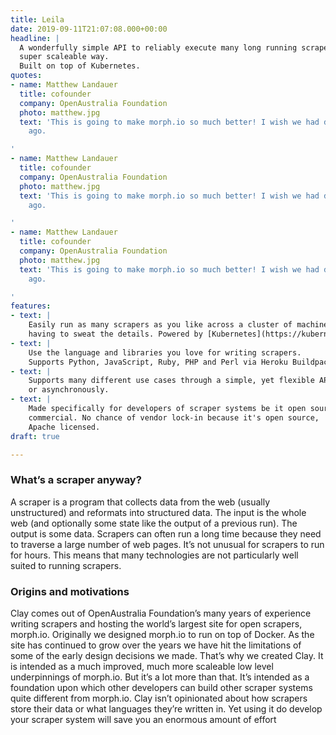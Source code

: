 ```yaml
---
title: Leila
date: 2019-09-11T21:07:08.000+00:00
headline: |
  A wonderfully simple API to reliably execute many long running scrapers in a
  super scaleable way.
  Built on top of Kubernetes.
quotes:
- name: Matthew Landauer
  title: cofounder
  company: OpenAustralia Foundation
  photo: matthew.jpg
  text: 'This is going to make morph.io so much better! I wish we had done this *ages*
    ago.

'
- name: Matthew Landauer
  title: cofounder
  company: OpenAustralia Foundation
  photo: matthew.jpg
  text: 'This is going to make morph.io so much better! I wish we had done this *ages*
    ago.

'
- name: Matthew Landauer
  title: cofounder
  company: OpenAustralia Foundation
  photo: matthew.jpg
  text: 'This is going to make morph.io so much better! I wish we had done this *ages*
    ago.

'
features:
- text: |
    Easily run as many scrapers as you like across a cluster of machines without
    having to sweat the details. Powered by [Kubernetes](https://kubernetes.io/).
- text: |
    Use the language and libraries you love for writing scrapers.
    Supports Python, JavaScript, Ruby, PHP and Perl via Heroku Buildpacks.
- text: |
    Supports many different use cases through a simple, yet flexible API that can operate synchronously
    or asynchronously.
- text: |
    Made specifically for developers of scraper systems be it open source or
    commercial. No chance of vendor lock-in because it's open source,
    Apache licensed.
draft: true

---
```

### What’s a scraper anyway?

A scraper is a program that collects data from the web (usually unstructured) and reformats into structured data. The input is the whole web (and optionally some state like the output of a previous run). The output is some data. Scrapers can often run a long time because they need to traverse a large number of web pages. It’s not unusual for scrapers to run for hours. This means that many technologies are not particularly well suited to running scrapers.

### Origins and motivations

Clay comes out of OpenAustralia Foundation’s many years of experience writing scrapers and hosting the world’s largest site for open scrapers, morph.io. Originally we designed morph.io to run on top of Docker. As the site has continued to grow over the years we have hit the limitations of some of the early design decisions we made. That’s why we created Clay. It is intended as a much improved, much more scaleable low level underpinnings of morph.io. But it’s a lot more than that. It’s intended as a foundation upon which other developers can build other scraper systems quite different from morph.io. Clay isn’t opinionated about how scrapers store their data or what languages they’re written in. Yet using it do develop your scraper system will save you an enormous amount of effort